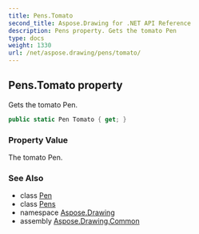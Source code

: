```yaml
---
title: Pens.Tomato
second_title: Aspose.Drawing for .NET API Reference
description: Pens property. Gets the tomato Pen
type: docs
weight: 1330
url: /net/aspose.drawing/pens/tomato/
---
```

## Pens.Tomato property

Gets the tomato Pen.

```csharp
public static Pen Tomato { get; }
```

### Property Value

The tomato Pen.

### See Also

* class [Pen](../../pen/)
* class [Pens](../)
* namespace [Aspose.Drawing](../../pens/)
* assembly [Aspose.Drawing.Common](../../../)


